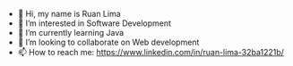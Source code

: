 - 👋 Hi, my name is Ruan Lima
- 👀 I’m interested in Software Development
- 🌱 I’m currently learning Java
- 💞️ I’m looking to collaborate on Web development
- 📫 How to reach me: https://www.linkedin.com/in/ruan-lima-32ba1221b/

<!---
Ruan12419/Ruan12419 is a ✨ special ✨ repository because its `README.md` (this file) appears on your GitHub profile.
You can click the Preview link to take a look at your changes.
--->
